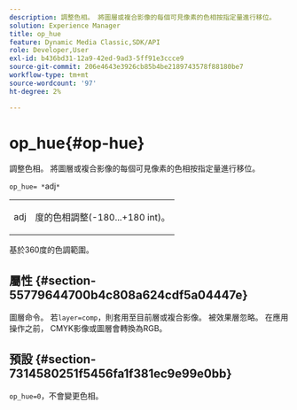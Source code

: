 ```yaml
---
description: 調整色相。 將圖層或複合影像的每個可見像素的色相按指定量進行移位。
solution: Experience Manager
title: op_hue
feature: Dynamic Media Classic,SDK/API
role: Developer,User
exl-id: b436bd31-12a9-42ed-9ad3-5ff91e3ccce9
source-git-commit: 206e4643e3926cb85b4be2189743578f88180be7
workflow-type: tm+mt
source-wordcount: '97'
ht-degree: 2%

---
```


# op_hue{#op-hue}

調整色相。 將圖層或複合影像的每個可見像素的色相按指定量進行移位。

`op_hue= *`adj`*`

<table id="simpletable_7DC7ABA384664BDDAA65B8DEEF7859A8"> 
 <tr class="strow"> 
  <td class="stentry"> <p><span class="varname"> adj</span> </p> </td> 
  <td class="stentry"> <p>度的色相調整(-180...+180 int)。 </p></td> 
 </tr> 
</table>

基於360度的色調範圍。

## 屬性 {#section-55779644700b4c808a624cdf5a04447e}

圖層命令。 若`layer=comp`，則套用至目前層或複合影像。 被效果層忽略。 在應用操作之前， CMYK影像或圖層會轉換為RGB。

## 預設 {#section-7314580251f5456fa1f381ec9e99e0bb}

`op_hue=0`，不會變更色相。
